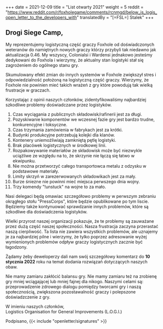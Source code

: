 +++
date = 2021-12-09
title = "List otwarty 2021"
weight = 5
reddit = "https://www.reddit.com/r/foxholegame/comments/rcnmgd/below_is_logis_open_letter_to_the_developers_with"
translatedBy = "[=FSL=] Stalek"
+++
## Drogi Siege Camp,

My reprezentujemy logistyczną część graczy Foxhole od doświadczonych weteranów do namiętnych nowych graczy którzy przybyli tak niedawno jak aktualizacja 0.46. My wszyscy, Colonialsi i Wardensi jednakowo jesteśmy dedykowani do Foxhola i wierzymy, że aktualny stan logistyki stał się zagrożeniem do ogólnego stanu gry.

Skumulowany efekt zmian do innych systemów w Foxhole zwiększył stres i odpowiedzialność
położoną na logistyczną część graczy. Wierzymy, że Foxhole nie powinien mieć takich wrażeń
z gry które powodują tak wielką frustracje w graczach.

Korzystając z opinii naszych członków, zidentyfikowaliśmy najbardziej szkodliwe problemy
doświadczane przez logistyków.

1. Czas wyciągania z publicznych składowisk/rafinerii jest za długi.
2. Pozyskiwanie komponentów we wczesnej fazie gry jest bardzo trudne, konkurencyjne i toksyczne.
3. Czas trzymania zamówienia w fabrykach jest za krótki.
4. Budynki produkcyjne potrzebują kolejki dla klanów.
5. Kontenery uniemożliwiają zamkniętą pętlę logistyki.
6. Brak placówek logistycznych w środkowej linii.
7. Rozpakowywanie materiałów ze składowisk może być niezwykle uciążliwe ze względu na to, że skrzynie nie łączą się łatwo w ekwipunku.
8. Nie można przetworzyć całego transportowca metalu z odzysku w podstawowe materiały.
9. Limity skrzyń w zarezerwowanych składowikach jest za mały.
10. Burze śniezne nie powinni mieć miejsca perwszego dnia wojny.
11. Trzy komendy "!unstuck" na wojne to za mało.

Nasi delegaci będą omawiac szczegółowo problemy w perwszym zebraniu okrągłego stołu "PressCorps",
    które będzie opublikowane po tym liscie. Będziemy także kontynuować sprawdzanie innych problemów,
    które są szkodliwe dla doświadczenia logistyków.

Wielki przyrost naszej organizacji pokazuje, że te problemy są zauważane przez dużą część naszej
    społeczności. Nasza frustracja zaczyna przerastać naszą cierpliwość. Ta lista nie zawiera wszystkich
    problemów, ale uznajemy je za najbardziej pilne i wierzymy, że tylko poprzez adresowanie wyżej
    wymienionych problemów odpływ graczy logistycznych zacznie być łagodzony.

Żądamy żeby deweloperzy dali nam swój szczegółowy komentarz do **10 stycznia 2022** roku na temat dodania
    rozwiązań dotyczących naszych obaw.

Nie mamy zamiaru zakłócić balansu gry. Nie mamy zamiaru też na zrobienę gry mniej wciągającej lub
    mniej fajnej dla nikogo. Naszymi celami są: przeprowadzenie zdrowego dialogu pomiędzy tworcami gry i naszą
    społecznością, zwiększona pozostawalność graczy i polepszone doświadzczenie z gry.

W imieniu naszych członków,<br>Logistics Organisation for General Improvements (L.O.G.I.)

Podpisano, {{< include "openletter/signatures" >}}